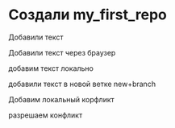 # Создали my_first_repo

Добавили текст

Добавили текст через браузер


добавим текст локально



добавили текст в новой ветке new+branch

Добавим локальный корфликт


разрешаем конфликт
